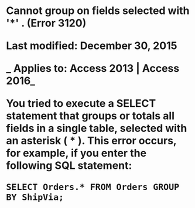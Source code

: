 
# Cannot group on fields selected with '*' <table name>. (Error 3120)

 **Last modified:** December 30, 2015

 _ **Applies to:** Access 2013 | Access 2016_

You tried to execute a SELECT statement that groups or totals all fields in a single table, selected with an asterisk ( * ). This error occurs, for example, if you enter the following SQL statement:




```
SELECT Orders.* FROM Orders GROUP BY ShipVia;

```

